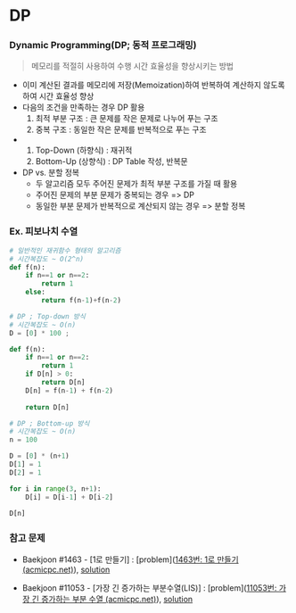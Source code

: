 # DP



### Dynamic Programming(DP; 동적 프로그래밍)

> 메모리를 적절히 사용하여 수행 시간 효율성을 향상시키는 방법

- 이미 계산된 결과를 메모리에 저장(Memoization)하여 반복하여 계산하지 않도록 하여 시간 효율성 향상
- 다음의 조건을 만족하는 경우 DP 활용
  1. 최적 부분 구조 : 큰 문제를 작은 문제로 나누어 푸는 구조
  2. 중복 구조 : 동일한 작은 문제를 반복적으로 푸는 구조
- 1. Top-Down (하향식) : 재귀적
  2. Bottom-Up (상향식) : DP Table 작성, 반복문
- DP vs. 분할 정복
  - 두 알고리즘 모두 주어진 문제가 최적 부분 구조를 가질 때 활용
  - 주어진 문제의 부분 문제가 중복되는 경우 => DP
  - 동일한 부분 문제가 반복적으로 계산되지 않는 경우 => 분할 정복



### Ex. 피보나치 수열

```python
# 일반적인 재귀함수 형태의 알고리즘
# 시간복잡도 ~ O(2^n)
def f(n):
    if n==1 or n==2:
        return 1
    else:
        return f(n-1)+f(n-2)
```

```python
# DP ; Top-down 방식
# 시간복잡도 ~ O(n)
D = [0] * 100 ; 

def f(n):
    if n==1 or n==2:
        return 1
    if D[n] > 0:
        return D[n]
    D[n] = f(n-1) + f(n-2)
    
    return D[n]
```

```python
# DP ; Bottom-up 방식
# 시간복잡도 ~ O(n)
n = 100

D = [0] * (n+1)
D[1] = 1
D[2] = 1

for i in range(3, n+1):
    D[i] = D[i-1] + D[i-2]
    
D[n]
```



### 참고 문제

- Baekjoon #1463 - [1로 만들기] : [problem]([1463번: 1로 만들기 (acmicpc.net)](https://www.acmicpc.net/problem/1463)), [solution]()

- Baekjoon #11053 - [가장 긴 증가하는 부분수열(LIS)] : [problem]([11053번: 가장 긴 증가하는 부분 수열 (acmicpc.net)](https://www.acmicpc.net/problem/11053)), [solution]()

